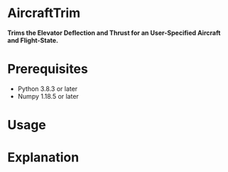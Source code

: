 # AircraftTrim
**Trims the Elevator Deflection and Thrust for an User-Specified Aircraft and Flight-State.**

# Prerequisites
* Python 3.8.3 or later
* Numpy 1.18.5 or later

# Usage

# Explanation

